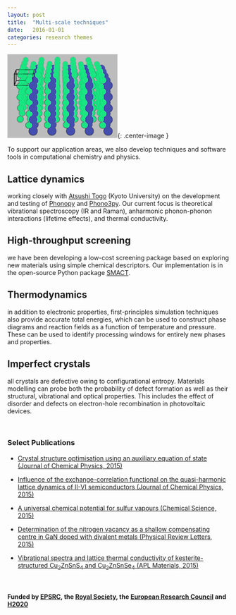 ```yaml
---
layout: post
title:  "Multi-scale techniques"
date:   2016-01-01 
categories: research themes
---
```


![](/gifs/sns2.gif){: .center-image }

To support our application areas, we also develop techniques and software tools in computational chemistry and physics. 

## Lattice dynamics
working closely with [Atsushi Togo](http://atztogo.github.io/) (Kyoto University) on the development and testing of [Phonopy](http://atztogo.github.io/phonopy/) and [Phono3py](http://atztogo.github.io/phono3py/). Our current focus is theoretical vibrational spectroscopy (IR and Raman), anharmonic phonon-phonon interactions (lifetime effects), and thermal conductivity. 

## High-throughput screening
we have been developing a low-cost screening package based on exploring new materials using simple chemical descriptors. Our implementation is in the open-source Python package [SMACT](https://github.com/WMD-group/SMACT).


## Thermodynamics
in addition to electronic properties, first-principles simulation techniques also provide accurate total energies, which can be used to construct phase diagrams and reaction fields 
as a function of temperature and pressure. 
These can be used to identify processing windows for entirely new phases and properties. 

## Imperfect crystals 
all crystals are defective owing to configurational entropy. Materials modelling can probe both the probability of defect formation as well as their structural, vibrational and optical properties.
This includes the effect of disorder and defects on electron-hole recombination in photovoltaic devices.

<br>

### Select Publications

- [Crystal structure optimisation using an auxiliary equation of state (Journal of Chemical Physics, 2015)](http://dx.doi.org/10.1063/1.4934716)

- [Influence of the exchange-correlation functional on the quasi-harmonic lattice dynamics of II-VI semiconductors (Journal of Chemical Physics, 2015)](http://dx.doi.org/10.1063/1.4928058)

- [A universal chemical potential for sulfur vapours (Chemical Science, 2015)](http://dx.doi.org/10.1039/c5sc03088a)

- [Determination of the nitrogen vacancy as a shallow compensating centre in GaN doped with divalent metals (Physical Review Letters, 2015)](http://dx.doi.org/10.1103/PhysRevLett.114.016405)

- [Vibrational spectra and lattice thermal conductivity of kesterite-structured Cu<sub>2</sub>ZnSnS<sub>4</sub> and Cu<sub>2</sub>ZnSnSe<sub>4</sub> (APL Materials, 2015)](http://dx.doi.org/10.1063/1.4917044)

<br>

#### Funded by [EPSRC](http://gow.epsrc.ac.uk/NGBOViewPerson.aspx?PersonId=-250227), the [Royal Society](https://royalsociety.org/grants-schemes-awards/grants/university-research/), the [European Research Council](https://erc.europa.eu/) and [H2020](https://ec.europa.eu/programmes/horizon2020/)
